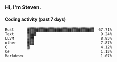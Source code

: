 ### Hi, I'm Steven.

#### Coding activity (past 7 days)
```
Rust      ▓▓▓▓▓▓▓▓▓▓▓▓▓▓▓▓▓▓▓▓▓▓▓▓▓▓▓▓▓▓  67.71%
Text      ▓▓▓▓                             9.24%
LLVM      ▓▓▓                              8.85%
other     ▓▓▓                              7.87%
C         ▓                                4.12%
C#                                         1.15%
Markdown                                   1.07%
```
